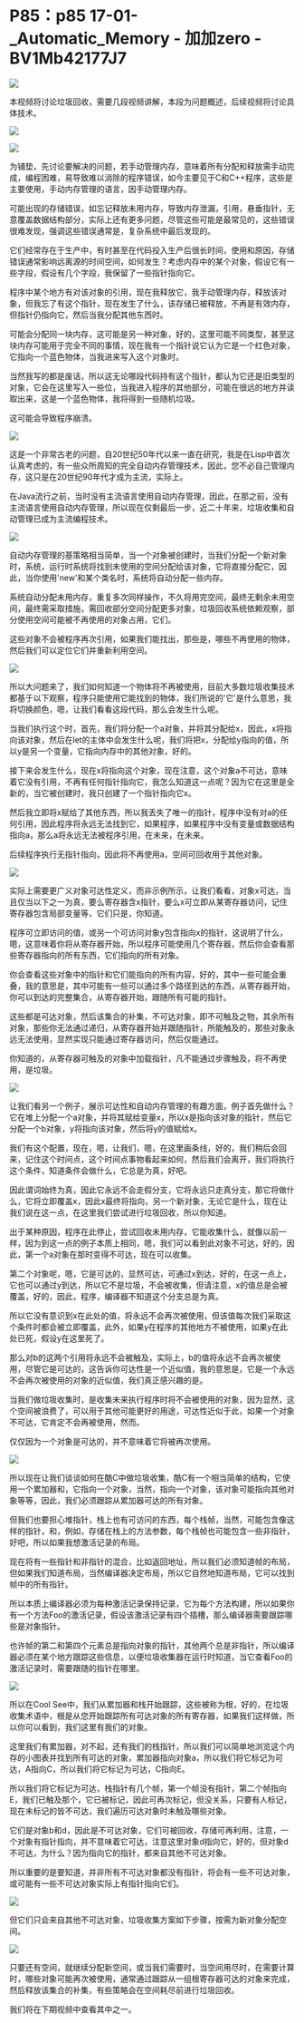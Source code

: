 # P85：p85 17-01-_Automatic_Memory - 加加zero - BV1Mb42177J7

![](img/b3dbe3c5a90889f5a01c28bfb795b0b5_0.png)

本视频将讨论垃圾回收，需要几段视频讲解，本段为问题概述，后续视频将讨论具体技术。

![](img/b3dbe3c5a90889f5a01c28bfb795b0b5_2.png)

![](img/b3dbe3c5a90889f5a01c28bfb795b0b5_3.png)

为铺垫，先讨论要解决的问题，若手动管理内存，意味着所有分配和释放需手动完成，编程困难，易导致难以消除的程序错误，如今主要见于C和C++程序，这些是主要使用，手动内存管理的语言，因手动管理内存。

可能出现的存储错误，如忘记释放未用内存，导致内存泄漏，引用，悬垂指针，无意覆盖数据结构部分，实际上还有更多问题，尽管这些可能是最常见的，这些错误很难发现，强调这些错误通常是，复杂系统中最后发现的。

它们经常存在于生产中，有时甚至在代码投入生产后很长时间，使用和原因，存储错误通常影响远离源的时间空间，如何发生？考虑内存中的某个对象，假设它有一些字段，假设有几个字段，我保留了一些指针指向它。

程序中某个地方有对该对象的引用，现在我释放它，我手动管理内存，释放该对象，但我忘了有这个指针，现在发生了什么，该存储已被释放，不再是有效内存，但指针仍指向它，然后当我分配其他东西时。

可能会分配同一块内存，这可能是另一种对象，好的，这里可能不同类型，甚至这块内存可能用于完全不同的事情，现在我有一个指针说它认为它是一个红色对象，它指向一个蓝色物体，当我进来写入这个对象时。

当然我写的都是废话，所以这无论哪段代码持有这个指针，都认为它还是旧类型的对象，它会在这里写入一些位，当我进入程序的其他部分，可能在很远的地方并读取出来，这是一个蓝色物体，我将得到一些随机垃圾。

这可能会导致程序崩溃。

![](img/b3dbe3c5a90889f5a01c28bfb795b0b5_5.png)

这是一个非常古老的问题，自20世纪50年代以来一直在研究，我是在Lisp中首次认真考虑的，有一些众所周知的完全自动内存管理技术，因此，您不必自己管理内存，这只是在20世纪90年代才成为主流，实际上。

在Java流行之前，当时没有主流语言使用自动内存管理，因此，在那之前，没有主流语言使用自动内存管理，所以现在仅剩最后一步，近二十年来，垃圾收集和自动管理已成为主流编程技术。



![](img/b3dbe3c5a90889f5a01c28bfb795b0b5_7.png)

自动内存管理的基策略相当简单，当一个对象被创建时，当我们分配一个新对象时，系统，运行时系统将找到未使用的空间分配给该对象，它将直接分配它，因此，当你使用'new'和某个类名时，系统将自动分配一些内存。

系统自动分配未用内存，重复多次同样操作，不久将用完空间，最终无剩余未用空间，最终需采取措施，需回收部分空间分配更多对象，垃圾回收系统依赖观察，部分使用空间可能被不再使用的对象占用，它们。

这些对象不会被程序再次引用，如果我们能找出，那些是，哪些不再使用的物体，然后我们可以定位它们并重新利用空间。



![](img/b3dbe3c5a90889f5a01c28bfb795b0b5_9.png)

所以大问题来了，我们如何知道一个物体将不再被使用，目前大多数垃圾收集技术都基于以下观察，程序只能使用它能找到的物体，我们所说的'它'是什么意思，我将切换颜色，嗯，让我们看看这段代码，那么会发生什么呢。

当我们执行这个时，首先，我们将分配一个a对象，并将其分配给x，因此，x将指向该对象，然后在let的主体中会发生什么呢，我们将把x，分配给y指向的值，所以y是另一个变量，它指向内存中的其他对象，好的。

接下来会发生什么，现在x将指向这个对象，现在注意，这个对象a不可达，意味着它没有引用，不再有任何指针指向它，我怎么知道这一点呢？因为它在这里是全新的，当它被创建时，我只创建了一个指针指向它x。

然后我立即将x赋给了其他东西，所以我丢失了唯一的指针，程序中没有对a的任何引用，因此程序将永远无法找到它，如果程序，如果程序中没有变量或数据结构指向a，那么a将永远无法被程序引用，在未来，在未来。

后续程序执行无指针指向，因此将不再使用a，空间可回收用于其他对象。

![](img/b3dbe3c5a90889f5a01c28bfb795b0b5_11.png)

实际上需要更广义对象可达性定义，而非示例所示，让我们看看，对象x可达，当且仅当以下之一为真，要么寄存器含x指针，要么x可立即从某寄存器访问，记住寄存器包含局部变量等，它们只是，你知道。

程序可立即访问的值，或另一个可访问对象y包含指向x的指针，这说明了什么，嗯，这意味着你将从寄存器开始，所以程序可能使用几个寄存器，然后你会查看那些寄存器指向的所有东西，它们指向的所有对象。

你会查看这些对象中的指针和它们能指向的所有内容，好的，其中一些可能会重叠，我的意思是，其中可能有一些可以通过多个路径到达的东西，从寄存器开始，你可以到达的完整集合，从寄存器开始，跟随所有可能的指针。

这些都是可达对象，然后该集合的补集，不可达对象，即不可触及之物，其余所有对象，那些你无法通过递归，从寄存器开始并跟随指针，所能触及的，那些对象永远无法使用，显然实现只能通过寄存器访问，然后仅能通过。

你知道的，从寄存器可触及的对象中加载指针，凡不能通过步骤触及，将不再使用，是垃圾。

![](img/b3dbe3c5a90889f5a01c28bfb795b0b5_13.png)

让我们看另一个例子，展示可达性和自动内存管理的有趣方面，例子首先做什么？它在堆上分配一个a对象，并将其赋给变量x，所以x是指向该对象的指针，然后它分配一个b对象，y将指向该对象，然后将y的值赋给x。

我们有这个配置，现在，嗯，让我们，嗯，在这里画条线，好的，我们稍后会回来，记住这个时间点，这个时间点事物看起来如何，然后我们会离开，我们将执行这个条件，知道条件会做什么，它总是为真，好吧。

因此谓词始终为真，因此它永远不会走假分支，它将永远只走真分支，那它将做什么，它将立即覆盖x，因此x最终将指向，另一个新对象，无论它是什么，现在让我们说在这一点，在这里我们尝试进行垃圾回收，所以你知道。

出于某种原因，程序在此停止，尝试回收未用内存，它能收集什么，就像以前一样，因为到这一点的例子本质上相同，嗯，我们可以看到此对象不可达，好的，因此，第一个a对象在那时变得不可达，现在可以收集。

第二个对象呢，嗯，它是可达的，显然可达，可通过x到达，好的，在这一点上，它也可以通过y到达，所以它不是垃圾，不会被收集，但请注意，x的值总是会被覆盖，好的，因此，程序，编译器不知道这个分支总是为真。

所以它没有意识到x在此处的值，将永远不会再次被使用，但该值每次我们采取这个条件时都会被立即覆盖，此外，如果y在程序的其他地方不被使用，如果y在此处已死，假设y在这里死了。

那么对b的这两个引用将永远不会被触及，实际上，b的值将永远不会再次被使用，尽管它是可达的，这告诉你可达性是一个近似值，我的意思是，它是一个永远不会再次被使用的对象的近似值，我们真正感兴趣的是。

当我们做垃圾收集时，是收集未来执行程序时将不会被使用的对象，因为显然，这个空间被浪费了，可以用于其他可能更好的用途，可达性近似于此，如果一个对象不可达，它肯定不会再被使用，然而。

仅仅因为一个对象是可达的，并不意味着它将被再次使用。

![](img/b3dbe3c5a90889f5a01c28bfb795b0b5_15.png)

所以现在让我们谈谈如何在酷C中做垃圾收集，酷C有一个相当简单的结构，它使用一个累加器和，它指向一个对象，当然，指向一个对象，该对象可能指向其他对象等等，因此，我们必须跟踪从累加器可达的所有对象。

但我们也要担心堆指针，栈上也有可访问的东西，每个栈帧，当然，可能包含像这样的指针，和，例如，存储在栈上的方法参数，每个栈帧也可能包含一些非指针，好吧，所以如果我想激活记录的布局。

现在将有一些指针和非指针的混合，比如返回地址，所以我们必须知道帧的布局，但如果我们知道布局，当然编译器决定布局，所以它自然地知道布局，它可以找到帧中的所有指针。

所以本质上编译器必须为每种激活记录保持记录，它为每个方法构建，所以如果你有一个方法Foo的激活记录，假设该激活记录有四个插槽，那么编译器需要跟踪哪些是对象指针。

也许帧的第二和第四个元素总是指向对象的指针，其他两个总是非指针，所以编译器必须在某个地方跟踪这些信息，以便垃圾收集器在运行时知道，当它查看Foo的激活记录时，需要跟随的指针在哪里。



![](img/b3dbe3c5a90889f5a01c28bfb795b0b5_17.png)

所以在Cool See中，我们从累加器和栈开始跟踪，这些被称为根，好的，在垃圾收集术语中，根是从您开始跟踪所有可达对象的所有寄存器，如果我们这样做，所以你可以看到，我们这里有我们的对象。

这里我们有累加器，对不起，还有我们的栈指针，所以我们可以简单地浏览这个内存的小图表并找到所有可达的对象，累加器指向对象a，所以我们将它标记为可达，A指向C，所以我们将它标记为可达，C指向E。

所以我们将它标记为可达，栈指针有几个帧，第一个帧没有指针，第二个帧指向E，我们已触及那个，它已被标记，因此可再次标记，但没关系，只要有人标记，现在未标记的皆不可达，我们遍历可达对象时未触及哪些对象。

它们是对象b和d，因此是不可达对象，它们可被回收，存储可再利用，注意，一个对象有指针指向，并不意味着它可达，注意这里对象d指向它，好的，但对象d不可达，为什么？因为指向它的指针，都来自其他不可达对象。

所以重要的是要知道，并非所有不可达对象都没有指针，将会有一些不可达对象，或可能有一些不可达对象实际上有指针指向它们。



![](img/b3dbe3c5a90889f5a01c28bfb795b0b5_19.png)

但它们只会来自其他不可达对象，垃圾收集方案如下步骤，按需为新对象分配空间。

![](img/b3dbe3c5a90889f5a01c28bfb795b0b5_21.png)

只要还有空间，就继续分配新空间，或当我们需要时，当空间用尽时，在需要计算时，哪些对象可能再次被使用，通常通过跟踪从一组根寄存器可达的对象来完成，然后释放该集合的补集，有些策略会在空间耗尽前进行垃圾回收。

我们将在下期视频中查看其中之一。